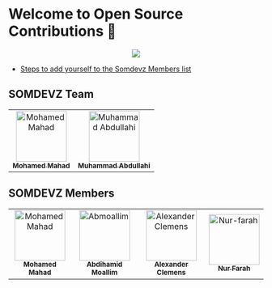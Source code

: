 # Welcome to Open Source Contributions 🍉

<p align="center">
    <a href="https://www.youtube.com/@somdevz/streams">
        <img src="https://yt3.googleusercontent.com/Tz250GnaWZvtJbcTvjoQRS1F79aMn_109d4Z-m4UEKV5kYwFs2DR2TNpiTKVzaf_BJ7juVomWQ=s176-c-k-c0x00ffffff-no-rj"/>
    </a>
</p>

- [Steps to add yourself to the Somdevz Members list](https://github.com/SOMDEVZ/Welcome-to-Open-Source/blob/master/CONTRIBUTING.md)

## SOMDEVZ Team


<!-- ALL-CONTRIBUTORS-LIST:START - Do not remove or modify this section -->
<!-- prettier-ignore-start -->
<!-- markdownlint-disable -->
<table>
    <tbody>
        <tr>
            <td align="center">
                <a href="https://github.com/M24SOM">
                    <img src="https://avatars.githubusercontent.com/u/64413178?v=4" width="100px;" alt="Mohamed Mahad"/>
                    <br />
                    <sub><b>Mohamed Mahad</b></sub>
                </a>
            </td>
            <td align="center">
                <a href="https://github.com/muhaksim">
                    <img src="https://avatars.githubusercontent.com/u/91332164?v=4" width="100px;" alt="Muhammad Abdullahi"/>
                    <br />
                    <sub><b>Muhammad Abdullahi</b></sub>
                </a>
            </td>
        </tr>
    </tbody>
</table>


## SOMDEVZ Members


<!-- ALL-CONTRIBUTORS-LIST:START - Do not remove or modify this section -->
<!-- prettier-ignore-start -->
<!-- markdownlint-disable -->
<table>
    <tbody>
        <tr>
            <td align="center">
                <a href="https://github.com/M24SOM">
                    <img src="https://avatars.githubusercontent.com/u/64413178?v=4" width="100px;" alt="Mohamed Mahad"/>
                    <br />
                    <sub><b>Mohamed Mahad</b></sub>
                </a>
            </td>
            <td align="center">
                <a href="https://github.com/abmoallim">
                    <img src="https://avatars.githubusercontent.com/abmoallim" width="100px;" alt="Abmoallim"/>
                    <br />
                    <sub><b>Abdihamid Moallim</b></sub>
                </a>
            </td>
            <td align="center">
                <a href="https://github.com/XanderRubio">
                    <img src="https://avatars.githubusercontent.com/u/120526253?v=4" width="100px;" alt="Alexander Clemens"/>
                    <br />
                    <sub><b>Alexander Clemens</b></sub>
                </a>
            </td>
           <td align="center">
                <a href="https://github.com/Nur-farah">
                    <img src="https://avatars.githubusercontent.com/Nur-farah" width="100px;" alt="Nur-farah"/>
                    <br />
                    <sub><b>Nur Farah</b></sub>
                </a>
            </td>
        </tr> 
    </tbody>
</table>
